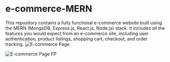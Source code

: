 # e-commerce-MERN
This repository contains a fully functional e-commerce website built using the MERN (MongoDB, Express.js, React.js, Node.js) stack. It includes all the features you would expect from an e-commerce site, including user authentication, product listings, shopping cart, checkout, and order tracking.
![E-commerce Page](https://github.com/sreemonkavungal/e-commerce-MERN/assets/90373393/7a7c7d0c-87c6-4044-9899-2209eb84d434)


![E-commerce Page FP](https://github.com/sreemonkavungal/e-commerce-MERN/assets/90373393/03e87e7d-644b-47b8-a709-63c22f0a32f9)
